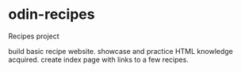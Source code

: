 # odin-recipes

Recipes project

<!-- If applied, this commit will -->
build basic recipe website.
showcase and practice HTML knowledge acquired.
create index page with links to a few recipes.
